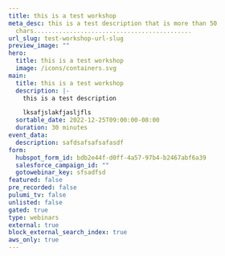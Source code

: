 ```yaml
---
title: this is a test workshop
meta_desc: this is a test description that is more than 50
  chars............................................
url_slug: test-workshop-url-slug
preview_image: ""
hero:
  title: this is a test workshop
  image: /icons/containers.svg
main:
  title: this is a test workshop
  description: |-
    this is a test description

    lksafjslakfjasljfls
  sortable_date: 2022-12-25T09:00:00-08:00
  duration: 30 minutes
event_data:
  description: safdsafsafsafasdf
form:
  hubspot_form_id: bdb2e44f-d0ff-4a57-97b4-b2467abf6a39
  salesforce_campaign_id: ""
  gotowebinar_key: sfsadfsd
featured: false
pre_recorded: false
pulumi_tv: false
unlisted: false
gated: true
type: webinars
external: true
block_external_search_index: true
aws_only: true
---
```

